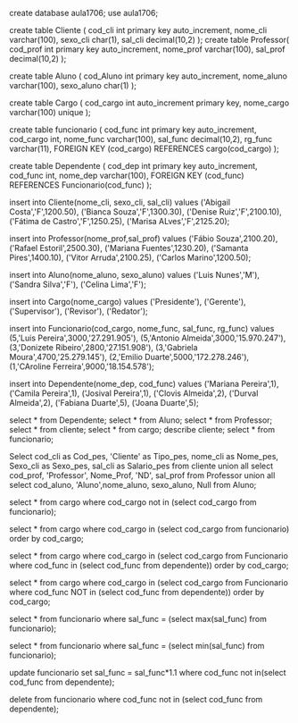 create database aula1706;
use aula1706;

create table Cliente (
cod_cli int primary key auto_increment,
nome_cli varchar(100),
sexo_cli char(1),
sal_cli decimal(10,2)
);
create table Professor(
cod_prof int primary key auto_increment,
nome_prof varchar(100),
sal_prof decimal(10,2)
);

create table Aluno (
cod_Aluno int primary key auto_increment,
nome_aluno varchar(100),
sexo_aluno char(1)
);

create table Cargo (
cod_cargo int auto_increment primary key,
nome_cargo varchar(100) unique
);

create table funcionario (
cod_func int primary key auto_increment,
cod_cargo int,
nome_func varchar(100),
sal_func decimal(10,2),
rg_func varchar(11),
FOREIGN KEY (cod_cargo) REFERENCES cargo(cod_cargo)
);

create table Dependente (
cod_dep int primary key auto_increment,
cod_func int,
nome_dep varchar(100),
FOREIGN KEY (cod_func) REFERENCES Funcionario(cod_func)
);




insert into Cliente(nome_cli, sexo_cli, sal_cli) values 
('Abigail Costa','F',1200.50),
('Bianca Souza','F',1300.30),
('Denise Ruiz','F',2100.10),
('Fátima de Castro','F',1250.25),
('Marisa ALves','F',2125.20);

insert into Professor(nome_prof,sal_prof) values 
('Fábio Souza',2100.20),
('Rafael Estoril',2500.30),
('Mariana Fuentes',1230.20),
('Samanta Pires',1400.10),
('Vitor Arruda',2100.25),
('Carlos Marino',1200.50);

insert into Aluno(nome_aluno, sexo_aluno) values 
('Luis Nunes','M'),
('Sandra Silva','F'),
('Celina Lima','F');

insert into Cargo(nome_cargo) values 
('Presidente'),
('Gerente'),
('Supervisor'),
('Revisor'),
('Redator');

insert into Funcionario(cod_cargo, nome_func, sal_func, rg_func) values 
(5,'Luis Pereira',3000,'27.291.905'),
(5,'Antonio Almeida',3000,'15.970.247'),
(3,'Donizete Ribeiro',2800,'27.151.908'),
(3,'Gabriela Moura',4700,'25.279.145'),
(2,'Emilio Duarte',5000,'172.278.246'),
(1,'CAroline Ferreira',9000,'18.154.578');

insert into Dependente(nome_dep, cod_func) values 
('Mariana Pereira',1),
('Camila Pereira',1),
('Josival Pereira',1),
('Clovis Almeida',2),
('Durval Almeida',2),
('Fabiana Duarte',5),
('Joana Duarte',5);



select * from Dependente;
select * from Aluno;
select * from Professor;
select * from cliente;
select * from cargo;
describe cliente;
select * from funcionario;

Select cod_cli as Cod_pes, 
'Cliente' as Tipo_pes, 
nome_cli as Nome_pes, 
Sexo_cli as Sexo_pes, 
sal_cli as Salario_pes from cliente union all 
select cod_prof, 'Professor', Nome_Prof, 'ND', sal_prof from Professor union all
select cod_aluno, 'Aluno',nome_aluno, sexo_aluno, Null from Aluno;

select * from cargo 
where cod_cargo not in (select cod_cargo from funcionario);


select * from cargo 
where cod_cargo in (select cod_cargo from funcionario)
order by cod_cargo;

select * from cargo 
where cod_cargo in (select cod_cargo from Funcionario where cod_func in (select cod_func from dependente))
order by cod_cargo;

select * from cargo 
where cod_cargo in (select cod_cargo from Funcionario where cod_func NOT in (select cod_func from dependente))
order by cod_cargo;

select * from funcionario where sal_func = (select max(sal_func) from funcionario);

select * from funcionario where sal_func = (select min(sal_func) from funcionario);

update funcionario set sal_func = sal_func*1.1 where cod_func not in(select cod_func from dependente);

delete from funcionario where cod_func not in (select cod_func from dependente);


